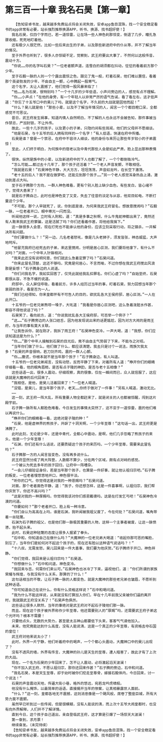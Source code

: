 # 第三百一十章 我名石昊【第一章】
        【告知安卓书友，越来越多免费站点将会关闭失效，安卓app鱼目混珠，找一个安全稳定看书的app非常有必要，站长强烈推荐换源APP，听书、换源、找书超好使！】
       我名石昊，仅四个字而已，若一道惊雷，让在场一些人神色刹那惊变，倒退了几步，瞳孔急骤收缩，死死地盯着他。
       还有极少人很茫然，比如一些后来出生的子弟，以及那些新进府中的仆从等，并不了解当年的情况。
       至于外界也听到了，很多人亦惊疑不定，觉察到，武王府要出大事了，不然何以这般传音，震动十方。
       “你说……你的名字叫石昊？”一位老者颤声道，连雪白的胡须都在抖动，怔怔的看着前方那个少年。
       至于石毅一脉的人则一个个露出震惊之色，跟见了鬼一般，盯着石昊，他们难以置信，看着那个英姿勃发的少年，不由自主一颤，心中腾起一股寒气。
       这个名字，太让人震撼了，他们觉得一股风暴来临了！
       “他……名为石昊，很特别吗？”一个十几岁的少年低语，小声问旁边的人，感觉有点不理解。
       “你……小声点！”在他的身旁，有一个年轻人以非常严厉的语气告诫，看了看左右，这才低声道：“你忘了十五爷口中的昊儿了吗，就是这个名字，不久前的大战就是因他而起！”
       “什么？昊儿就是他！”那些小辈，以及不了解当年情况的人，闻言一个个都目瞪口呆，全都感觉不可思议。
       昔日，武王府发生祸事，知道内情人自然明白，不了解的人也永远不会被告知，那件事被当作禁忌，严加封锁，不让外传。
       故此，一些十几岁的孩子，以及更小的子弟，只隐约间有些耳闻，他们的父母并不愿细谈。
       “他是石昊，与十五爷的后人拥有同样的一个名字！”有人低语，快速在府中传播。
       石昊是谁？曾是一个禁忌，在府中不容许人细谈，他的身份与来历让那些年岁较小的子弟震惊！
       至此，人们终于明白，为何族中的宿老以及中青代那些人会是如此严肃，脸上显出那种表情了。
       很快，纵然是族中的小辈，以及新进府中的下人也都了解了，一个个都倒吸冷气。
       “怎么可能……都过去十几年了，那个孩子还活着？”一个老人声音发颤，不敢相信。
       “我就是石昊！”石昊神色平静，大大方方，坦坦荡荡，声音如龙吟，在长空下激荡。
       “老十五的后人？我不是在做梦吧，还能见到那个孩子……”另一个老人感觉浑身热血上涌，激动到差点大叫。
       至于石子腾那个方向，一群人神色难看，更有个别人脸上缺少血色，有些发白，皆心绪不宁，觉得大患来了！
       就是石子腾自己，此时也是神色变了又变，失去了往昔的淡定与从容，他双目如电，不断打量这个少年。
       “不可能，那个人早就死了，说，你到底是谁，为何来我武王府冒名，想故意搅闹吗？”石毅一脉，一位老者开口，眼中寒光一闪而没。
       听闻他这样一说，立时有人附和，道：“真是多事之秋啊，什么牛鬼蛇神都出来了，竟然还有人敢来我武王府蒙骗，这是活腻了吗？你们还看着作甚，将他给我擒下。”
       这一脉很多人会意，现在打死也不能承认他的身份，应该立刻采取行动，将之镇杀，一并解决所有问题。
       “你们要做什么？！”另一边，几名老者怒吼，像是几头老狮子，须发皆张，神态威猛，大声地呵斥。
       “他冒充我府已经死去的子弟，来这里搅闹，分明是居心叵测，我们要将他拿下，有什么不对吗？”对面，一个中年人针锋相对。
       “我来此还没有说明何意，你们就这么急着定罪了吗？”石昊问道。
       “你来此冒名顶替，这还不够吗，究竟是何居心，不言而喻，不过你想在我武王府搅出风浪那是妄想！”石子腾身边的人说道。
       “你们问我名字，我如实回答了，仅凭此就给我乱扣罪名，你们心虚了吗？”自始至终，石昊都很从容，不急不缓的说道。
       府邸中，众人屏住呼吸，看着前方，许多人经历过当年的事，盯着石昊，努力回想当年那个衰弱的孩子，看是否为一人。
       “我们已经得知，你来皇都怀有不可告人的目的，欲扰乱各大王侯府邸，居心叵测。”一人在此开口。
       十五爷的一位老兄弟熬唠一嗓子，大吼道：“我看是你居心叵测吧，这么急着泼脏水作甚，都容不得他说话了吗？”
       石昊笑了，看向前方，道：“你说我扰乱各大王侯府邸，可否举一个例子？”
       “这……”石子腾旁边的人张口结舌，因为他发现说出来的话更尴尬，因为对方大闹的是雨王府，与当年的事有莫大关联。
       “让我告诉你，就在刚才，我拆了雨王府！”石昊神色变冷，一声大喝，道：“我想，你们应该知道这是为什么？”
       “你……”那个中年人接触到石昊的目光后，竟不由自主气势弱了下来，不能与之对视。
       “当年你们做了什么，他们做了什么，都应该清楚。我去只是讨个一说法，雨族欠我太多！”石昊的声音很响，若刀剑齐鸣，震的一群人心颤。
       “你……撒谎，你根本就不是当年那个孩子！”石子腾身边，有人叫道。
       十五爷的一位老兄弟闻言，没有动怒，反而平静了下来，对着所有人道：“睁开你们的眼睛仔细看一看，他的眼角眉梢，是否有点子陵的神韵，是否与老十五相像？”
       这些话语一出，很多人震动，仔细观察，真的很像，仅在一瞬间而已，众人就信服了，这应该就是大魔神的后代回来了。
       “我相信，是他，是昊儿活着回来了！”一位老人喊道。
       “没错，是昊儿，是当年那个孩子，老天……你终于做对了一件事！”另有人喊道，激动无比。
       ……
       这一刻，武王府一阵大乱，所有重要人物全都赶来了，就是闭关的人也都被惊醒，闯到这片殿宇前。
       石子腾一脉所有人都脸色难看，今日发生的事情太突然了，这不亚于一道惊雷，震的他们难以再说什么。
       “睁开你们的眼睛看一看，这绝对是子陵的种！”
       “石昊，他是虚神界的熊孩子，开辟了十洞天啊，一个少年至尊！”这句话一出，武王府更是沸腾了。
       此时此刻，无论是少年，还是中青代，全都心中震动，是啊，他们几乎忽略了熊孩子的来头，他是一个少年至尊！
       “石渊，你们还有什么话说，还要质疑这个孩子的来历吗，一个少年至尊，需要来此冒名吗？”
       石子腾那一方的人闻言皆变色，没有再多说什么。
       武王府显然分成了两大阵营，人数都不算少，分在两个区域，颇有点对峙的感觉。
       一个被认为死去多年的孩子回归，让府中一阵嘈杂。
       “一会儿仔细验证身份，若是当年那个孩子，也算是一件好事，就让他认祖归宗吧。”石子腾的叛变，一位老者慢悠悠地开口，神色很平淡。
       “听你的口气，你觉得这是对我的一种恩赐吗？”石昊问道。
       对面，那个老者面色平静，道：“孩子，你还想怎样，这是一件喜事啊，认祖归宗，我们帮你庆贺下，你还不高兴吗？”
       “这是对我的一种厚赐吗，你觉得我该对你们感恩戴德吗，这是在打发乞丐吧！”石昊神色冷漠的问道。
       “你要如何？”那个老者开口，脸上有一种冷意。
       “你们自认为高高在上吗，谁是石渊，我听闻被我祖父废了，今在何处？”石昊问道，嘴角带着一丝轻蔑。
       石渊为石子腾的祖父，也是他们那一脉极其重要的人物，这样一个主事者被废，让这一脉愤懑，抬不起头来。
       此时，石昊这种轻蔑的态度让很多人握紧了拳头。
       “石中和，你知道自己在做什么吗？”大魔神的一位老兄弟大喝道：“收起你那可恶的嘴脸，别忘了，当年你们是如何对不起这个孩子的，现在还有脸以这种语气说话吗？！”
       “十八叔，无需发怒，昊儿回来是一件大喜事，我们要为他庆贺。”石子腾终于开口，神色祥静。
       “你们觉得，我回来是认祖归宗吗？”石昊道。
       “你想做什么？”石中和问道，神色变冷。
       “我回来与否，何需你们来认可。”石昊神色也冰冷了下来，逼视他们，道：“你们所谓的家族荣耀与辉煌，与我没有什么关系，那算的了什么！”
       这句话相当的不敬，让石子腾一脉的人都变色，就是大魔神的那些老兄弟也皱眉，不愿听到这种话语。
       “你可知道自己在说什么，你有什么资格这样说？”石中和喝问道。
       “我为什么不能这样说，从来就没有打算加入你们，早在十几年前我父亲被你们逼的离开时，我就跟武王府没关系了！”石昊声色俱厉。
       这些话让很多人默然，当年的事绝对是武王府对不起石子陵他们那一脉。
       而且，现在这个孩子被外界称作少年至尊，他还需要别人的“厚赐”吗，还需要武王府子弟这个光环吗？根本不需要！
       只要他点头，无数的大势力，甚至是太古神山都要低下头来，客客气气请他加入。
       未来，他究竟能达到什么高度，没有人能说清，这是一个真正的少年至尊，有资格去夺石国的皇位！
       武王府对他来说太小了！
       此时，外界一片宁静，他们听着府中的喝声，一个个都心头震动，大魔神口中的昊儿出现了？
       没有不透风的墙，外界有传言，大魔神的孙儿是天生的至尊，遭人暗害了，故此才有了上次的大战。
       现在，一个名为石昊的少年回来了，怎不让人震动，必将激起滔天波澜！
       “你不加入武王府，不愿认祖归宗，那你还回来作甚？”石子腾的旁边，石中和问道。
       “我名石昊，本是天生至尊，却于幼时被你们挖走至尊骨，嫁接石毅体内，今日回来，讨一个说法！”
       石昊的声音震动天地，传遍大街小巷，格外的悠远，宛若龙吟虎啸般。
       他没有什么掩饰，以最简单的话语，直接揭开当年的惨案，让真相暴露世人面前。
       “什么？”这一刻，皇都各地无不震撼，这则消息像是一个飓风般，席卷了整座巨城，所有大势力莫不震颤。
       虽然早已听到过一些传闻，但是很模糊，没有人能说的清，而上次十五爷大闹皇都时，也没有向外界解释，人们并不了解详情。
       直到今日，这个孩子自己道出，亲自登临武王府，这才算是引爆了一场惊天大波澜！
       第一章到，求月票！
       继续奋发。（未完待续）
       【告知安卓书友，越来越多免费站点将会关闭失效，安卓app鱼目混珠，找一个安全稳定看书的app非常有必要，站长强烈推荐换源APP，听书、换源、找书超好使！】